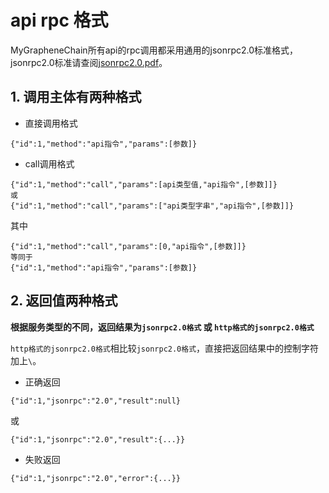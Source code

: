 # api rpc 格式

MyGrapheneChain所有api的rpc调用都采用通用的jsonrpc2.0标准格式，jsonrpc2.0标准请查阅[jsonrpc2.0.pdf](jsonrpc2.0.pdf)。

## 1. 调用主体有两种格式

* 直接调用格式
```
{"id":1,"method":"api指令","params":[参数]}
```

* call调用格式

```
{"id":1,"method":"call","params":[api类型值,"api指令",[参数]]}
或
{"id":1,"method":"call","params":["api类型字串","api指令",[参数]]}
```

其中
```
{"id":1,"method":"call","params":[0,"api指令",[参数]]}
等同于
{"id":1,"method":"api指令","params":[参数]}
```


## 2. 返回值两种格式
<b>根据服务类型的不同，返回结果为`jsonrpc2.0格式` 或 `http格式的jsonrpc2.0格式`</b>

`http格式的jsonrpc2.0格式`相比较`jsonrpc2.0格式`，直接把返回结果中的控制字符加上`\`。

* 正确返回

```
{"id":1,"jsonrpc":"2.0","result":null}
```
或
```
{"id":1,"jsonrpc":"2.0","result":{...}}
```

* 失败返回
```
{"id":1,"jsonrpc":"2.0","error":{...}}
```